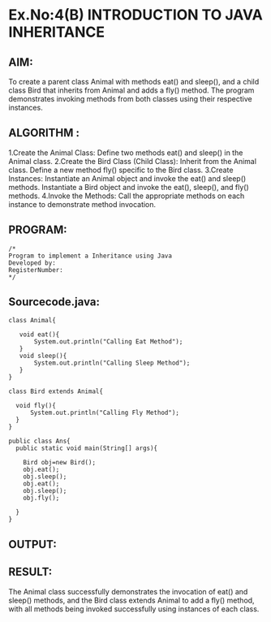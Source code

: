 # Ex.No:4(B) INTRODUCTION TO JAVA INHERITANCE

## AIM:
To create a parent class Animal with methods eat() and sleep(), and a child class Bird that inherits from Animal and adds a fly() method. The program demonstrates invoking methods from both classes using their respective instances.
## ALGORITHM :
1.Create the Animal Class:
  Define two methods eat() and sleep() in the Animal class.
2.Create the Bird Class (Child Class):
  Inherit from the Animal class.
  Define a new method fly() specific to the Bird class.
3.Create Instances:
  Instantiate an Animal object and invoke the eat() and sleep() methods.
  Instantiate a Bird object and invoke the eat(), sleep(), and fly() methods.
4.Invoke the Methods:
  Call the appropriate methods on each instance to demonstrate method invocation.




## PROGRAM:
 ```
/*
Program to implement a Inheritance using Java
Developed by: 
RegisterNumber:  
*/
```

## Sourcecode.java:
```
class Animal{
    
   void eat(){
       System.out.println("Calling Eat Method");
   }
   void sleep(){
       System.out.println("Calling Sleep Method");
   }
}

class Bird extends Animal{
   
  void fly(){
      System.out.println("Calling Fly Method");
  }
}

public class Ans{
  public static void main(String[] args){
      
    Bird obj=new Bird();
    obj.eat();
    obj.sleep();
    obj.eat();
    obj.sleep();
    obj.fly();
    
  }
}	

```








## OUTPUT:







## RESULT:
The Animal class successfully demonstrates the invocation of eat() and sleep() methods, and the Bird class extends Animal to add a fly() method, with all methods being invoked successfully using instances of each class.

